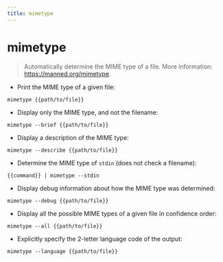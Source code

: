 ```yaml
---
title: mimetype
---
```

# mimetype

> Automatically determine the MIME type of a file.
> More information: <https://manned.org/mimetype>.

- Print the MIME type of a given file:

`mimetype {{path/to/file}}`

- Display only the MIME type, and not the filename:

`mimetype --brief {{path/to/file}}`

- Display a description of the MIME type:

`mimetype --describe {{path/to/file}}`

- Determine the MIME type of `stdin` (does not check a filename):

`{{command}} | mimetype --stdin`

- Display debug information about how the MIME type was determined:

`mimetype --debug {{path/to/file}}`

- Display all the possible MIME types of a given file in confidence order:

`mimetype --all {{path/to/file}}`

- Explicitly specify the 2-letter language code of the output:

`mimetype --language {{path/to/file}}`
